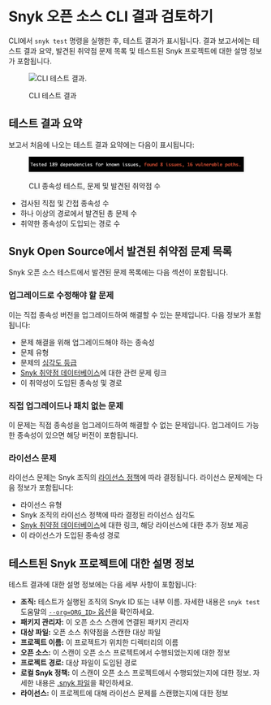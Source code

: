# Snyk 오픈 소스 CLI 결과 검토하기

CLI에서 `snyk test` 명령을 실행한 후, 테스트 결과가 표시됩니다. 결과 보고서에는 테스트 결과 요약, 발견된 취약점 문제 목록 및 테스트된 Snyk 프로젝트에 대한 설명 정보가 포함됩니다.

<figure><img src="https://docs.snyk.io/~gitbook/image?url=https%3A%2F%2F2533899886-files.gitbook.io%2F%7E%2Ffiles%2Fv0%2Fb%2Fgitbook-x-prod.appspot.com%2Fo%2Fspaces%252F-MdwVZ6HOZriajCf5nXH%252Fuploads%252Fgit-blob-e0c6f7f5e41fee82a3937332d9c66094f2972ce1%252Fimage%2520%28107%29%2520%281%29%2520%281%29%2520%281%29%2520%281%29%2520%281%29%2520%281%29%2520%281%29%2520%281%29%2520%281%29%2520%281%29%2520%281%29%2520%281%29%2520%281%29%2520%281%29%2520%281%29%2520%282%29%2520%281%29%2520%282%29.png%3Falt%3Dmedia&#x26;width=768&#x26;dpr=4&#x26;quality=100&#x26;sign=d4492bdb&#x26;sv=2" alt="CLI 테스트 결과."><figcaption><p>CLI 테스트 결과</p></figcaption></figure>

## 테스트 결과 요약

보고서 처음에 나오는 테스트 결과 요약에는 다음이 표시됩니다:

<figure><img src="../../../.gitbook/assets/image (463).png" alt="CLI 종속성 테스트, 문제 및 발견된 취약점 수."><figcaption><p>CLI 종속성 테스트, 문제 및 발견된 취약점 수</p></figcaption></figure>

* 검사된 직접 및 간접 종속성 수
* 하나 이상의 경로에서 발견된 총 문제 수
* 취약한 종속성이 도입되는 경로 수

## **Snyk Open Source**에서 발견된 취약점 문제 목록

Snyk 오픈 소스 테스트에서 발견된 문제 목록에는 다음 섹션이 포함됩니다.

### 업그레이드로 수정해야 할 문제

이는 직접 종속성 버전을 업그레이드하여 해결할 수 있는 문제입니다. 다음 정보가 포함됩니다:

* 문제 해결을 위해 업그레이드해야 하는 종속성
* 문제 유형
* 문제의 [심각도 등급](../../../manage-risk/prioritize-issues-for-fixing/severity-levels.md)
* [Snyk 취약점 데이터베이스](https://security.snyk.io/)에 대한 관련 문제 링크
* 이 취약성이 도입된 종속성 및 경로

### 직접 업그레이드나 패치 없는 문제

이 문제는 직접 종속성을 업그레이드하여 해결할 수 없는 문제입니다. 업그레이드 가능한 종속성이 있으면 해당 버전이 포함됩니다.

### 라이선스 문제

라이선스 문제는 Snyk 조직의 [라이선스 정책](../../../manage-risk/policies/license-policies/)에 따라 결정됩니다. 라이선스 문제에는 다음 정보가 포함됩니다:

* 라이선스 유형
* Snyk 조직의 라이선스 정책에 따라 결정된 라이선스 심각도
* [Snyk 취약점 데이터베이스](https://security.snyk.io/)에 대한 링크, 해당 라이선스에 대한 추가 정보 제공
* 이 라이선스가 도입된 종속성 경로

## 테스트된 Snyk 프로젝트에 대한 설명 정보

테스트 결과에 대한 설명 정보에는 다음 세부 사항이 포함됩니다:

* **조직:** 테스트가 실행된 조직의 Snyk ID 또는 내부 이름. 자세한 내용은 `snyk test` 도움말의 [`--org=ORG_ID>` 옵션](../../commands/test.md#org-less-than-org_id-greater-than)을 확인하세요.
* **패키지 관리자:** 이 오픈 소스 스캔에 연결된 패키지 관리자
* **대상 파일:** 오픈 소스 취약점을 스캔한 대상 파일
* **프로젝트 이름:** 이 프로젝트가 위치한 디렉터리의 이름
* **오픈 소스:** 이 스캔이 오픈 소스 프로젝트에서 수행되었는지에 대한 정보
* **프로젝트 경로:** 대상 파일이 도입된 경로
* **로컬 Snyk 정책:** 이 스캔이 오픈 소스 프로젝트에서 수행되었는지에 대한 정보. 자세한 내용은 [.snyk 파일](../../../manage-risk/policies/the-.snyk-file.md)을 확인하세요.
* **라이선스:** 이 프로젝트에 대해 라이선스 문제를 스캔했는지에 대한 정보
